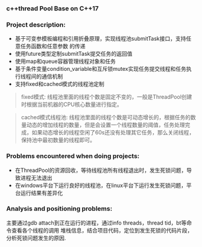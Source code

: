 ### c++thread Pool Base on C++17

### Project description:

- 基于可变参模板编程和引用折叠原理，实现线程池submitTask接口，支持任意任务函数和任意参数
的传递
- 使用future类型定制submitTask提交任务的返回值
- 使用map和queue容器管理线程对象和任务
- 基于条件变量condition_variable和互斥锁mutex实现任务提交线程和任务执行线程间的通信机制
- 支持fixed和cached模式的线程池定制

>fixed模式:
>线程池里面的线程个数是固定不变的，一般是ThreadPool创建时根据当前机器的CPU核心数量进行指定。

>cached模式线程池:
>线程池里面的线程个数是可动态增长的，根据任务的数量动态的增加线程的数量，但是会设置一个线程数量的阈值，任务处理完成，如果动态增长的线程空闲了60s还没有处理其它任务，那么关闭线程，保持池中最初数量的线程即可。

### Problems encountered when doing projects:
- 在ThreadPool的资源回收，等待线程池所有线程退出时，发生死锁问题，导致进程无法退出
- 在windows平台下运行良好的线程池，在linux平台下运行发生死锁问题，平台运行结果有差异化

### Analysis and positioning problems:
主要通过gdb attach到正在运行的进程，通过info threads，thread tid，bt等命令查看各个线程的调用
堆栈信息，结合项目代码，定位到发生死锁的代码片段，分析死锁问题发生的原因.

